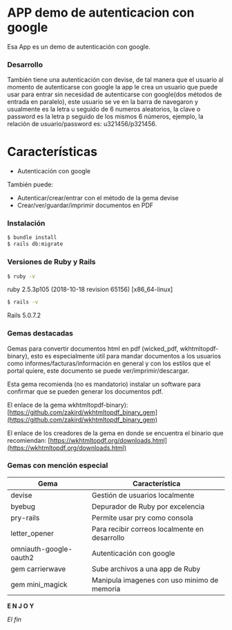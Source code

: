 # APP demo de autenticacion con google

Esa App es un demo de autenticación con google.

### Desarrollo

También tiene una autenticación con devise, de tal manera que el usuario al momento de autenticarse con google la app le crea un usuario que puede usar para entrar sin necesidad de autenticarse con google(dos métodos de entrada en paralelo), este usuario se ve en la barra de navegaron y usualmente es la letra u seguido de 6 numeros aleatorios, la clave o password es la letra p seguido de los mismos 6 números, ejemplo, la relación de usuario/password es: u321456/p321456.

# Características

  - Autenticación con google 

También puede:
  - Autenticar/crear/entrar con el método de la gema devise
  - Crear/ver/guardar/imprimir documentos en PDF

### Instalación

```sh
$ bundle install
$ rails db:migrate
```

### Versiones de Ruby y Rails

```sh
$ ruby -v
```
ruby 2.5.3p105 (2018-10-18 revision 65156) [x86_64-linux]
```sh
$ rails -v
```
Rails 5.0.7.2

### Gemas destacadas

Gemas para convertir documentos html en pdf (wicked_pdf, wkhtmltopdf-binary), esto es especialmente útil para mandar documentos a los usuarios como informes/facturas/información en general y con los estilos que el portal quiere, este documento se puede ver/imprimir/descargar.

Esta gema recomienda (no es mandatorio) instalar un software para confirmar que se pueden generar los documentos pdf.

El enlace de la gema wkhtmltopdf-binary):
[https://github.com/zakird/wkhtmltopdf_binary_gem](https://github.com/zakird/wkhtmltopdf_binary_gem)

El enlace de los creadores de la gema en donde se encuentra el binario que recomiendan:
[https://wkhtmltopdf.org/downloads.html](https://wkhtmltopdf.org/downloads.html)


### Gemas con mención especial

| Gema | Característica |
| ------ | ------ |
| devise | Gestión de usuarios localmente |
| byebug | Depurador de Ruby por excelencia |
| pry-rails | Permite usar pry como consola |
| letter_opener | Para recibir correos localmente en desarrollo |
| omniauth-google-oauth2 | Autenticación con google |
| gem carrierwave | Sube archivos a una app de Ruby |
| gem mini_magick | Manipula imagenes con uso minimo de memoria |


**E N J O Y**

*El fin*